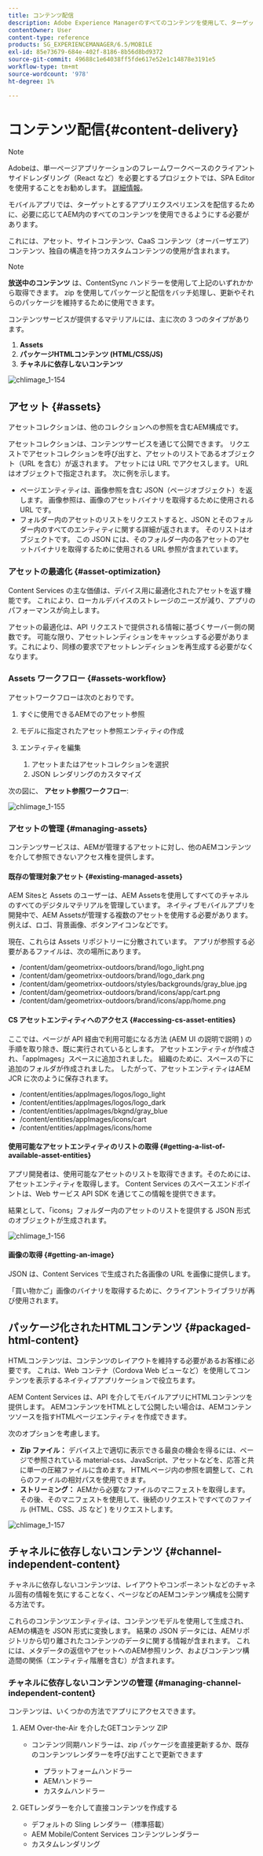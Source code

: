 ```yaml
---
title: コンテンツ配信
description: Adobe Experience Managerのすべてのコンテンツを使用して、ターゲットアプリのエクスペリエンスを配信する方法について説明します。
contentOwner: User
content-type: reference
products: SG_EXPERIENCEMANAGER/6.5/MOBILE
exl-id: 85e73679-684e-402f-8186-8b56d8bd9372
source-git-commit: 49688c1e64038ff5fde617e52e1c14878e3191e5
workflow-type: tm+mt
source-wordcount: '978'
ht-degree: 1%

---
```


# コンテンツ配信{#content-delivery}

>[!NOTE]
>
>Adobeは、単一ページアプリケーションのフレームワークベースのクライアントサイドレンダリング（React など）を必要とするプロジェクトでは、SPA Editor を使用することをお勧めします。 [詳細情報](/help/sites-developing/spa-overview.md)。

モバイルアプリでは、ターゲットとするアプリエクスペリエンスを配信するために、必要に応じてAEM内のすべてのコンテンツを使用できるようにする必要があります。

これには、アセット、サイトコンテンツ、CaaS コンテンツ（オーバーザエア）コンテンツ、独自の構造を持つカスタムコンテンツの使用が含まれます。

>[!NOTE]
>
>**放送中のコンテンツ** は、ContentSync ハンドラーを使用して上記のいずれかから取得できます。 zip を使用してパッケージと配信をバッチ処理し、更新やそれらのパッケージを維持するために使用できます。

コンテンツサービスが提供するマテリアルには、主に次の 3 つのタイプがあります。

1. **Assets**
1. **パッケージHTMLコンテンツ (HTML/CSS/JS)**
1. **チャネルに依存しないコンテンツ**

![chlimage_1-154](assets/chlimage_1-154.png)

## アセット {#assets}

アセットコレクションは、他のコレクションへの参照を含むAEM構成です。

アセットコレクションは、コンテンツサービスを通じて公開できます。 リクエストでアセットコレクションを呼び出すと、アセットのリストであるオブジェクト（URL を含む）が返されます。 アセットには URL でアクセスします。 URL はオブジェクトで指定されます。 次に例を示します。

* ページエンティティは、画像参照を含む JSON（ページオブジェクト）を返します。 画像参照は、画像のアセットバイナリを取得するために使用される URL です。
* フォルダー内のアセットのリストをリクエストすると、JSON とそのフォルダー内のすべてのエンティティに関する詳細が返されます。 そのリストはオブジェクトです。 この JSON には、そのフォルダー内の各アセットのアセットバイナリを取得するために使用される URL 参照が含まれています。

### アセットの最適化 {#asset-optimization}

Content Services の主な価値は、デバイス用に最適化されたアセットを返す機能です。 これにより、ローカルデバイスのストレージのニーズが減り、アプリのパフォーマンスが向上します。

アセットの最適化は、API リクエストで提供される情報に基づくサーバー側の関数です。 可能な限り、アセットレンディションをキャッシュする必要があります。これにより、同様の要求でアセットレンディションを再生成する必要がなくなります。

### Assets ワークフロー {#assets-workflow}

アセットワークフローは次のとおりです。

1. すぐに使用できるAEMでのアセット参照
1. モデルに指定されたアセット参照エンティティの作成
1. エンティティを編集

   1. アセットまたはアセットコレクションを選択
   1. JSON レンダリングのカスタマイズ

次の図に、 **アセット参照ワークフロー**:

![chlimage_1-155](assets/chlimage_1-155.png)

### アセットの管理 {#managing-assets}

コンテンツサービスは、AEMが管理するアセットに対し、他のAEMコンテンツを介して参照できないアクセス権を提供します。

#### 既存の管理対象アセット {#existing-managed-assets}

AEM Sitesと Assets のユーザーは、AEM Assetsを使用してすべてのチャネルのすべてのデジタルマテリアルを管理しています。 ネイティブモバイルアプリを開発中で、AEM Assetsが管理する複数のアセットを使用する必要があります。 例えば、ロゴ、背景画像、ボタンアイコンなどです。

現在、これらは Assets リポジトリーに分散されています。 アプリが参照する必要があるファイルは、次の場所にあります。

* /content/dam/geometrixx-outdoors/brand/logo_light.png
* /content/dam/geometrixx-outdoors/brand/logo_dark.png
* /content/dam/geometrixx-outdoors/styles/backgrounds/gray_blue.jpg
* /content/dam/geometrixx-outdoors/brand/icons/app/cart.png
* /content/dam/geometrixx-outdoors/brand/icons/app/home.png

#### CS アセットエンティティへのアクセス {#accessing-cs-asset-entities}

ここでは、ページが API 経由で利用可能になる方法 (AEM UI の説明で説明 ) の手順を取り除き、既に実行されているとします。 アセットエンティティが作成され、「appImages」スペースに追加されました。 組織のために、スペースの下に追加のフォルダが作成されました。 したがって、アセットエンティティはAEM JCR に次のように保存されます。

* /content/entities/appImages/logos/logo_light
* /content/entities/appImages/logos/logo_dark
* /content/entities/appImages/bkgnd/gray_blue
* /content/entities/appImages/icons/cart
* /content/entities/appImages/icons/home

#### 使用可能なアセットエンティティのリストの取得 {#getting-a-list-of-available-asset-entities}

アプリ開発者は、使用可能なアセットのリストを取得できます。そのためには、アセットエンティティを取得します。 Content Services のスペースエンドポイントは、Web サービス API SDK を通じてこの情報を提供できます。

結果として、「icons」フォルダー内のアセットのリストを提供する JSON 形式のオブジェクトが生成されます。

![chlimage_1-156](assets/chlimage_1-156.png)

#### 画像の取得 {#getting-an-image}

JSON は、Content Services で生成された各画像の URL を画像に提供します。

「買い物かご」画像のバイナリを取得するために、クライアントライブラリが再び使用されます。

## パッケージ化されたHTMLコンテンツ {#packaged-html-content}

HTMLコンテンツは、コンテンツのレイアウトを維持する必要があるお客様に必要です。 これは、Web コンテナ（Cordova Web ビューなど）を使用してコンテンツを表示するネイティブアプリケーションで役立ちます。

AEM Content Services は、API を介してモバイルアプリにHTMLコンテンツを提供します。 AEMコンテンツをHTMLとして公開したい場合は、AEMコンテンツソースを指すHTMLページエンティティを作成できます。

次のオプションを考慮します。

* **Zip ファイル：** デバイス上で適切に表示できる最良の機会を得るには、ページで参照されている material-css、JavaScript、アセットなどを、応答と共に単一の圧縮ファイルに含めます。 HTMLページ内の参照を調整して、これらのファイルの相対パスを使用できます。
* **ストリーミング：** AEMから必要なファイルのマニフェストを取得します。 その後、そのマニフェストを使用して、後続のリクエストですべてのファイル (HTML、CSS、JS など ) をリクエストします。

![chlimage_1-157](assets/chlimage_1-157.png)

## チャネルに依存しないコンテンツ {#channel-independent-content}

チャネルに依存しないコンテンツは、レイアウトやコンポーネントなどのチャネル固有の情報を気にすることなく、ページなどのAEMコンテンツ構成を公開する方法です。

これらのコンテンツエンティティは、コンテンツモデルを使用して生成され、AEMの構造を JSON 形式に変換します。 結果の JSON データには、AEMリポジトリから切り離されたコンテンツのデータに関する情報が含まれます。 これには、メタデータの返信やアセットへのAEM参照リンク、およびコンテンツ構造間の関係（エンティティ階層を含む）が含まれます。

### チャネルに依存しないコンテンツの管理 {#managing-channel-independent-content}

コンテンツは、いくつかの方法でアプリにアクセスできます。

1. AEM Over-the-Air を介したGETコンテンツ ZIP

   * コンテンツ同期ハンドラーは、zip パッケージを直接更新するか、既存のコンテンツレンダラーを呼び出すことで更新できます

      * プラットフォームハンドラー
      * AEMハンドラー
      * カスタムハンドラー

1. GETレンダラーを介して直接コンテンツを作成する

   * デフォルトの Sling レンダラー（標準搭載）
   * AEM Mobile/Content Services コンテンツレンダラー
   * カスタムレンダリング
